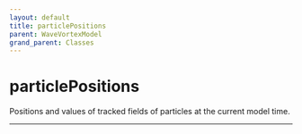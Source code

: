 ```yaml
---
layout: default
title: particlePositions
parent: WaveVortexModel
grand_parent: Classes
---
```


#  particlePositions

Positions and values of tracked fields of particles at the current model time.


---

